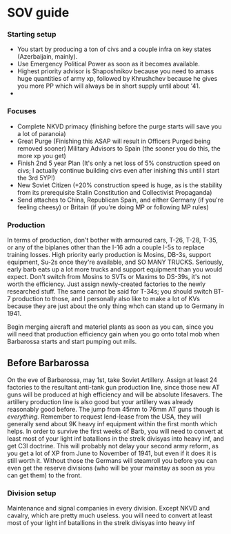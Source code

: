 # SOV guide

### Starting setup
* You start by producing a ton of civs and a couple infra on key states (Azerbaijain, mainly).
* Use Emergency Political Power as soon as it becomes available. 
* Highest priority advisor is Shaposhnikov because you need to amass huge quantities of army xp, followed by Khrushchev because he gives you more PP which will always be in short supply until about '41. 
* 
### Focuses
* Complete NKVD primacy (finishing before the purge starts will save you a lot of paranoia) 
* Great Purge (Finishing this ASAP will result in Officers Purged being removed sooner) Military Advisors to Spain (the sooner you do this, the more xp you get) 
* Finish 2nd 5 year Plan (It's only a net loss of 5% construction speed on civs; I actually continue building civs even after inishing this until I start the 3rd 5YP!) 
* New Soviet Citizen (+20% construction speed is huge, as is the stability from its prerequisite Stalin Constitution and Collectivist Propaganda)   
*  Send attaches to China, Republican Spain, and either Germany (if you're feeling cheesy) or Britain (if you're doing MP or following MP rules)
 
### Production
In terms of production, don't bother with armoured cars, T-26, T-28, T-35, or any of the biplanes other than the I-16 adn a couple I-5s to replace training losses. 
High priority early production is Mosins, DB-3s, support equipment, Su-2s once they're available, and SO MANY TRUCKS. Seriously, early barb eats up a lot more trucks and support equipment than you would expect.
Don't switch from Mosins to SVTs or Maxims to DS-39s, it's not worth the efficiency. Just assign newly-created factories to the newly researched stuff. The same cannot be said for T-34s; you should switch BT-7 production to those, and I personally also like to make a lot of KVs because they are just about the only thing whch can stand up to Germany in 1941.
    
Begin merging aircraft and materiel plants as soon as you can, since you will need that production efficiency gain when you go onto total mob when Barbarossa starts and start pumping out mils.


## Before Barbarossa
 On the eve of Barbarossa, may 1st, take Soviet Artillery. Assign at least 24 factories to the resultant anti-tank gun production line, since those new AT guns will be produced at high efficiency and will be absolute lifesavers. 
The artillery production line is also good but your artillery was already reasonably good before. The jump from 45mm to 76mm AT guns though is _everything._
Remember to request lend-lease from the USA, they will generally send about 9K heavy inf equipment within the first month which helps. In order to survive the first weeks of Barb, you will need to convert at least most of your light inf batallions in the strelk divisyas into heavy inf, and get C3I doctrine. 
This will probably not delay your second army reform, as you get a lot of XP from June to November of 1941, but even if it does it is still worth it. Without those the Germans will steamroll you before you can even get the reserve divisions (who will be your mainstay as soon as you can get them) to the front. 

### Division setup
 Maintenance and signal companies in every division. Except NKVD and cavalry, which are pretty much useless. 
 you will need to convert at least most of your light inf batallions in the strelk divisyas into heavy inf
